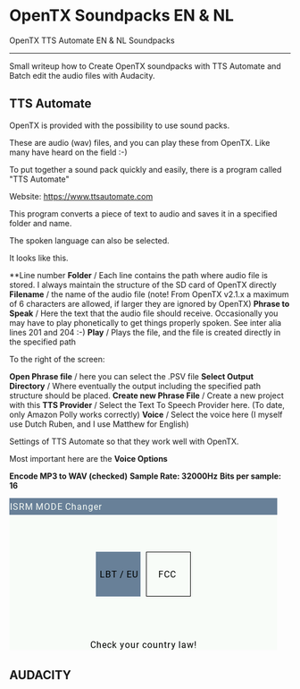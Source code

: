 # OpenTX Soundpacks EN & NL
 OpenTX TTS Automate EN & NL Soundpacks

----------------------------------------------------------------

Small writeup how to Create OpenTX soundpacks with TTS Automate and Batch edit the audio files with Audacity.


**TTS Automate**
----------------------------
OpenTX is provided with the possibility to use sound packs.

These are audio (wav) files, and you can play these from OpenTX.
Like many have heard on the field :-)

To put together a sound pack quickly and easily, there is a program called "TTS Automate"

Website: https://www.ttsautomate.com

This program converts a piece of text to audio and saves it in a specified folder and name.

The spoken language can also be selected.

It looks like this.

**Line number
**Folder** / Each line contains the path where audio file is stored.
I always maintain the structure of the SD card of OpenTX directly
**Filename** / the name of the audio file (note! From OpenTX v2.1.x a maximum of 6 characters are allowed, if larger they are ignored by OpenTX)
**Phrase to Speak** / Here the text that the audio file should receive. Occasionally you may have to play phonetically to get things properly spoken.
See inter alia lines 201 and 204 :-)
**Play** / Plays the file, and the file is created directly in the specified path

To the right of the screen:

**Open Phrase file** / here you can select the .PSV file
**Select Output Directory** / Where eventually the output including the specified path structure should be placed.
**Create new Phrase File** / Create a new project with this
**TTS Provider** / Select the Text To Speech Provider here. (To date, only Amazon Polly works correctly)
**Voice** / Select the voice here (I myself use Dutch Ruben, and I use Matthew for English)

Settings of TTS Automate so that they work well with OpenTX.

Most important here are the **Voice Options**

**Encode MP3 to WAV (checked)**
**Sample Rate: 32000Hz**
**Bits per sample: 16**

![alt text](https://github.com/Hobby4life/ISRM-Mode-Changer/blob/main/Color%20LCD.bmp)


**AUDACITY**
----------------------------



